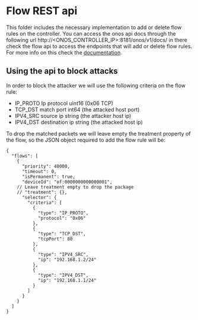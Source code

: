 # Flow REST api

This folder includes the necessary implementation to add or delete flow rules on the controller. You can access the onos api docs through the following url http://<ONOS_CONTROLLER_IP>:8181/onos/v1/docs/ in there check the flow api to access the endpoints that will add or delete flow rules. For more info on this check the [documentation](https://wiki.onosproject.org/display/ONOS/Appendix+B%3A+REST+API#AppendixB:RESTAPI-Flow).

## Using the api to block attacks

In order to block the attacker we will use the following criteria on the flow rule:

- IP_PROTO	Ip protocol	uint16 (0x06 TCP)
- TCP_DST	match port	int64 (the attacked host port)
- IPV4_SRC	source ip	string (the attacker host ip)
- IPV4_DST	destination ip	string (the attacked host ip)

To drop the matched packets we will leave empty the treatment property of the flow, so the JSON object required to add the flow rule will be:

```
{
  "flows": [
    {
      "priority": 40000,
      "timeout": 0,
      "isPermanent": true,
      "deviceId": "of:0000000000000001",
    // Leave treatment empty to drop the package
    // "treatment": {},
      "selector": {
        "criteria": [
          {
            "type": "IP_PROTO",
            "protocol": "0x06"
          },
          {
            "type": "TCP_DST",
            "tcpPort": 80
          },
          {
            "type": "IPV4_SRC",
            "ip": "192.168.1.2/24"
          },
          {
            "type": "IPV4_DST",
            "ip": "192.168.1.1/24"
          }
        ]
      }
    }
  ]
}
```

